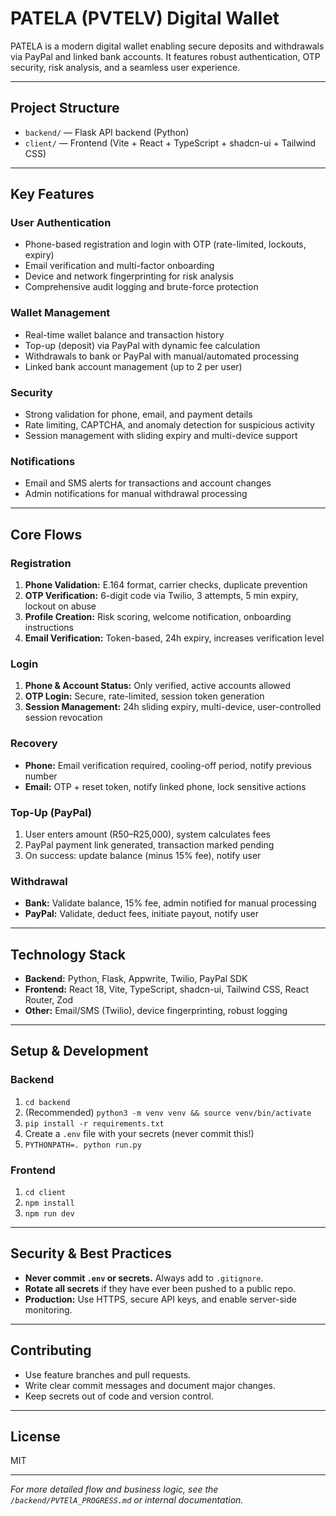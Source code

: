 # PATELA (PVTELV) Digital Wallet

PATELA is a modern digital wallet enabling secure deposits and withdrawals via PayPal and linked bank accounts. It features robust authentication, OTP security, risk analysis, and a seamless user experience.

---

## Project Structure

- `backend/` — Flask API backend (Python)
- `client/` — Frontend (Vite + React + TypeScript + shadcn-ui + Tailwind CSS)

---

## Key Features

### User Authentication
- Phone-based registration and login with OTP (rate-limited, lockouts, expiry)
- Email verification and multi-factor onboarding
- Device and network fingerprinting for risk analysis
- Comprehensive audit logging and brute-force protection

### Wallet Management
- Real-time wallet balance and transaction history
- Top-up (deposit) via PayPal with dynamic fee calculation
- Withdrawals to bank or PayPal with manual/automated processing
- Linked bank account management (up to 2 per user)

### Security
- Strong validation for phone, email, and payment details
- Rate limiting, CAPTCHA, and anomaly detection for suspicious activity
- Session management with sliding expiry and multi-device support

### Notifications
- Email and SMS alerts for transactions and account changes
- Admin notifications for manual withdrawal processing

---

## Core Flows

### Registration
1. **Phone Validation:** E.164 format, carrier checks, duplicate prevention
2. **OTP Verification:** 6-digit code via Twilio, 3 attempts, 5 min expiry, lockout on abuse
3. **Profile Creation:** Risk scoring, welcome notification, onboarding instructions
4. **Email Verification:** Token-based, 24h expiry, increases verification level

### Login
1. **Phone & Account Status:** Only verified, active accounts allowed
2. **OTP Login:** Secure, rate-limited, session token generation
3. **Session Management:** 24h sliding expiry, multi-device, user-controlled session revocation

### Recovery
- **Phone:** Email verification required, cooling-off period, notify previous number
- **Email:** OTP + reset token, notify linked phone, lock sensitive actions

### Top-Up (PayPal)
1. User enters amount (R50–R25,000), system calculates fees
2. PayPal payment link generated, transaction marked pending
3. On success: update balance (minus 15% fee), notify user

### Withdrawal
- **Bank:** Validate balance, 15% fee, admin notified for manual processing
- **PayPal:** Validate, deduct fees, initiate payout, notify user

---

## Technology Stack

- **Backend:** Python, Flask, Appwrite, Twilio, PayPal SDK
- **Frontend:** React 18, Vite, TypeScript, shadcn-ui, Tailwind CSS, React Router, Zod
- **Other:** Email/SMS (Twilio), device fingerprinting, robust logging

---

## Setup & Development

### Backend

1. `cd backend`
2. (Recommended) `python3 -m venv venv && source venv/bin/activate`
3. `pip install -r requirements.txt`
4. Create a `.env` file with your secrets (never commit this!)
5. `PYTHONPATH=. python run.py`

### Frontend

1. `cd client`
2. `npm install`
3. `npm run dev`

---

## Security & Best Practices

- **Never commit `.env` or secrets.** Always add to `.gitignore`.
- **Rotate all secrets** if they have ever been pushed to a public repo.
- **Production:** Use HTTPS, secure API keys, and enable server-side monitoring.

---

## Contributing

- Use feature branches and pull requests.
- Write clear commit messages and document major changes.
- Keep secrets out of code and version control.

---

## License

MIT

---

*For more detailed flow and business logic, see the `/backend/PVTElA_PROGRESS.md` or internal documentation.*
